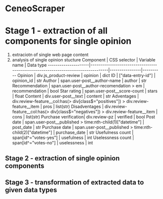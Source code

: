 # CeneoScraper

# Stage 1 - extraction of all components for single opinion 
1. extraciotn of single web page content
2. analysis of single opinion stucture
Component | CSS selector | Variable name | Data type
---------------------|-----------------------------------------------------------------------------------|----------------|----------
Opinion              | div.js_product-review                                                             | opinion        | dict
ID                   | ["data-entry-id"]                                                                 | opinion_id     | str
Author               | span.user-post__author-name                                                       | author         | str
Recommendation       | span.user-post__author-recomendation > em                                         | recommendation | bool
Star rating          | span.user-post__score-count                                                       | stars          | float
Content              | div.user-post__text                                                               | content        | str
Adventages           | div.review-feature__col:has(> div[class$="positives"]) > div.review-feature__item | pros           | list(str)
Disadventages        | div.review-feature__col:has(> div[class$="negatives"]) > div.review-feature__item | cons           | list(str)
Purchase verification| div.review-pz                                                                     | verified       | bool
Post date            | span.user-post__published > time:nth-child(1)["datetime"]                         | post_date      | str
Purchase date        | span.user-post__published > time:nth-child(2)["datetime"]                         | purchase_date  | str
Usefulness count     | span[id^="votes-yes"]                                                             | usefulness     | int
Uselessness count    | span[id^="votes-no"]                                                              | uselessness    | int

## Stage 2 - extraction of single opinion components
## Stage 3 - transformation of extracted data to given data types